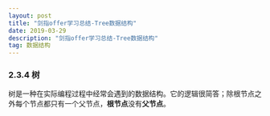 ```yaml
---
layout: post
title: "剑指offer学习总结-Tree数据结构"
date: 2019-03-29 
description: "剑指offer学习总结-Tree数据结构"
tag: 数据结构 
---   
```

### 2.3.4 树  
  树是一种在实际编程过程中经常会遇到的数据结构。它的逻辑很简答；除根节点之外每个节点都只有一个父节点，**根节点**没有**父节点**。